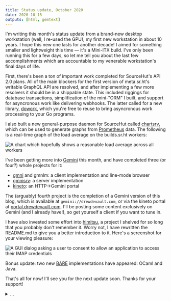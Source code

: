 ```yaml
---
title: Status update, October 2020
date: 2020-10-15
outputs: [html, gemtext]
---
```


I'm writing this month's status update from a brand-new desktop workstation
(well, I re-used the GPU), my first new workstation in about 10 years. I hope
this new one lasts for another decade! I aimed for something smaller and
lightweight this time &mdash; it's a Mini-ITX build. I've only been running this
for a few days, so let me tell you about the last few accomplishments which are
accountable to my venerable workstation's final days of life.

First, there's been a ton of important work completed for SourceHut's API 2.0
plans. All of the main blockers for the first version of meta.sr.ht's writable
GraphQL API are resolved, and after implementing a few more resolvers it should
be in a shippable state. This included riggings for database transactions,
simplification of the mini-"ORM" I built, and support for asyncronous work like
delivering webhooks. The latter called for a new library, [dowork][dowork],
which you're free to reuse to bring asyncronous work processing to your Go
programs.

[dowork]: https://sr.ht/~sircmpwn/dowork/

I also built a new general-purpose daemon for SourceHut called
[chartsrv][chartsrv], which can be used to generate graphs from
[Prometheus][prometheus] data. The following is a real-time graph of the load
average on the builds.sr.ht workers:

[chartsrv]: https://sr.ht/~sircmpwn/chartsrv/
[prometheus]: https://prometheus.io/

![A chart which hopefully shows a reasonable load average across all workers](https://metrics.sr.ht/chart.svg?title=Build%20worker%20load%20average&query=avg_over_time%28node_load15%7Binstance%3D~%22cirno%5B0-9%5D%2B.sr.ht%3A80%22%7D%5B1h%5D%29&max=64&since=336h&stacked&step=10000&height=3&width=10)

I've been getting more into [Gemini][gemini] this month, and have completed
three (or four?) whole projects for it:

[gemini]: https://gemini.circumlunar.space/

- [gmni][gmni] and gmnlm: a client implementation and line-mode browser
- [gmnisrv][gmnisrv]: a server implementation
- [kineto][kineto]: an HTTP->Gemini portal

[gmni]: https://sr.ht/~sircmpwn/gmni/
[gmnisrv]: https://sr.ht/~sircmpwn/gmnisrv/
[kineto]: https://sr.ht/~sircmpwn/kineto/

The (arguably) fourth project is the completion of a Gemini version of this
blog, which is available at `gemini://drewdevault.com`, or via the kineto portal
at [portal.drewdevault.com](https://portal.drewdevault.com). I'll be posting
some content exclusively on Gemini (and I already have!), so get yourself a
client if you want to tune in.

I have also invested some effort into [himitsu][himitsu], a project I shelved
for so long that you probably don't remember it. Worry not, I have rewritten the
README.md to give you a better introduction to it. Here's a screenshot for your
viewing pleasure:

[himitsu]: https://git.sr.ht/~sircmpwn/himitsu

![A GUI dialog asking a user to consent to allow an application to access their IMAP credentials](https://l.sr.ht/hr4G.png)

Bonus update: two new [BARE](https://baremessages.org) implementations have
appeared: OCaml and Java.

That's all for now! I'll see you for the next update soon. Thanks for your
support!

<details>
  <summary>...</summary>
  <img src="https://l.sr.ht/y15d.png" alt="A screenshot of a page of a programming language specification detailing the syntax of tagged unions" />
</details>
